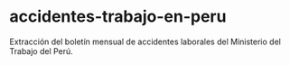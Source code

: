# accidentes-trabajo-en-peru
Extracción del boletín mensual de accidentes laborales del Ministerio del Trabajo del Perú.
